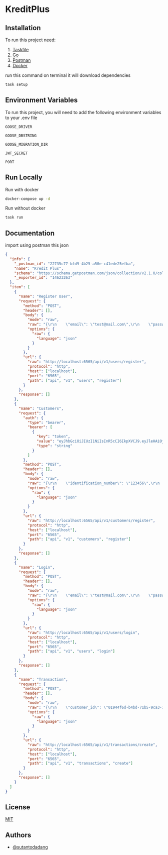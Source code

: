 # KreditPlus

## Installation

To run this project need:

1. [Taskfile](https://taskfile.dev/installation/)
2. [Go](https://go.dev/doc/install)
3. [Postman](https://www.postman.com/downloads/)
4. [Docker](https://docs.docker.com/engine/install/)

run this command on terminal it will download dependencies

```bash
task setup
```

## Environment Variables

To run this project, you will need to add the following environment variables to your .env file

`GOOSE_DRIVER`

`GOOSE_DBSTRING`

`GOOSE_MIGRATION_DIR`

`JWT_SECRET`

`PORT`

## Run Locally

Run with docker

```bash
docker-compose up -d
```

Run without docker

```bash
task run
```

## Documentation

import using postman this json

```json
{
  "info": {
    "_postman_id": "22735c77-bfd9-4b25-a50e-c41ede25efba",
    "name": "Kredit Plus",
    "schema": "https://schema.getpostman.com/json/collection/v2.1.0/collection.json",
    "_exporter_id": "14623263"
  },
  "item": [
    {
      "name": "Register User",
      "request": {
        "method": "POST",
        "header": [],
        "body": {
          "mode": "raw",
          "raw": "{\r\n    \"email\": \"test@mail.com\",\r\n    \"password\": \"password\",\r\n    \"name\": \"test\"\r\n}",
          "options": {
            "raw": {
              "language": "json"
            }
          }
        },
        "url": {
          "raw": "http://localhost:6565/api/v1/users/register",
          "protocol": "http",
          "host": ["localhost"],
          "port": "6565",
          "path": ["api", "v1", "users", "register"]
        }
      },
      "response": []
    },
    {
      "name": "Customers",
      "request": {
        "auth": {
          "type": "bearer",
          "bearer": [
            {
              "key": "token",
              "value": "eyJhbGciOiJIUzI1NiIsInR5cCI6IkpXVCJ9.eyJleHAiOjE3MzY1ODU3NjMsInN1YiI6IjAxOTQ0ZjZkLTcxNTctN2QzNS04MmZiLWQzZGE1OGQzZDVlZSJ9.RgiRSVzXup7eiYkDW1rMkSlu16P4GrCuwwFPq8v0AXQ",
              "type": "string"
            }
          ]
        },
        "method": "POST",
        "header": [],
        "body": {
          "mode": "raw",
          "raw": "{\r\n    \"identification_number\": \"123456\",\r\n    \"full_name\": \"name full\",\r\n    \"legal_name\": \"legal name\",\r\n    \"place_of_birth\": \"tempat lahir\",\r\n    \"date_of_birth\": \"1989-08-07\",\r\n    \"salary\": \"12000000\",\r\n    \"photo_ktp\": \"ktp url\",\r\n    \"photo_selfie\": \"selfie url\",\r\n    \"customer_limits\": [\r\n        {\r\n            \"tenor\": 1,\r\n            \"limit_amount\": 100000\r\n        },\r\n        {\r\n            \"tenor\": 2,\r\n            \"limit_amount\": 200000\r\n        },\r\n        {\r\n            \"tenor\": 3,\r\n            \"limit_amount\": 500000\r\n        },\r\n        {\r\n            \"tenor\": 6,\r\n            \"limit_amount\": 700000\r\n        }\r\n    ]\r\n}",
          "options": {
            "raw": {
              "language": "json"
            }
          }
        },
        "url": {
          "raw": "http://localhost:6565/api/v1/customers/register",
          "protocol": "http",
          "host": ["localhost"],
          "port": "6565",
          "path": ["api", "v1", "customers", "register"]
        }
      },
      "response": []
    },
    {
      "name": "Login",
      "request": {
        "method": "POST",
        "header": [],
        "body": {
          "mode": "raw",
          "raw": "{\r\n    \"email\": \"test@mail.com\",\r\n    \"password\": \"password\"\r\n}",
          "options": {
            "raw": {
              "language": "json"
            }
          }
        },
        "url": {
          "raw": "http://localhost:6565/api/v1/users/login",
          "protocol": "http",
          "host": ["localhost"],
          "port": "6565",
          "path": ["api", "v1", "users", "login"]
        }
      },
      "response": []
    },
    {
      "name": "Transaction",
      "request": {
        "method": "POST",
        "header": [],
        "body": {
          "mode": "raw",
          "raw": "{\r\n    \"customer_id\": \"01944f6d-b4bd-71b5-9ca3-175ffcae3260\",\r\n    \"otr\": 700000,\r\n    \"admin_fee\": 20000,\r\n    \"installment\": 100000,\r\n    \"interest\": 1000,\r\n    \"asset_name\": \"CAR\",\r\n    \"tenor\": 6\r\n}",
          "options": {
            "raw": {
              "language": "json"
            }
          }
        },
        "url": {
          "raw": "http://localhost:6565/api/v1/transactions/create",
          "protocol": "http",
          "host": ["localhost"],
          "port": "6565",
          "path": ["api", "v1", "transactions", "create"]
        }
      },
      "response": []
    }
  ]
}
```

## License

[MIT](https://choosealicense.com/licenses/mit/)

## Authors

- [@sutantodadang](https://www.github.com/sutantodadang)
